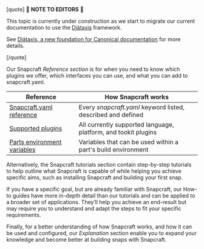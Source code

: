 [quote]
:construction: **NOTE TO EDITORS** :construction:

This topic is currently under construction as we start to migrate our current documentation to use the [Diátaxis](https://diataxis.fr/) framework. 

See [ Diátaxis, a new foundation for Canonical documentation](https://ubuntu.com/blog/diataxis-a-new-foundation-for-canonical-documentation) for more details.

[/quote]

Our Snapcraft *Reference section* is for when you need to know which plugins we offer,  which interfaces you can use, and what you can add to snapcraft.yaml.

| **Reference** | How Snapcraft works|
|--|--|
| [Snapcraft.yaml reference](/t/snapcraft-yaml-reference/4276) | Every _snapcraft.yaml_ keyword listed, described and defined |
| [Supported plugins](/t/supported-plugins/8080) | All currently supported language, platform, and tookit plugins |
| [Parts environment variables](/t/parts-environment-variables/12271) |  Variables that can be used within a part's build environment |

Alternatively, the Snapcraft tutorials section contain step-by-step tutorials to help outline what Snapcraft is capable of while helping you achieve specific aims, such as installing Snapcraft and building your first snap.

If you have a specific goal, but are already familiar with Snapcraft, our How-to guides have more in-depth detail than our tutorials and can be applied to a broader set of applications. They’ll help you achieve an end-result but may require you to understand and adapt the steps to fit your specific requirements.

Finally, for a better understanding of how Snapcraft works, and how it can be used and configured, our *Explanation* section enable you to expand your knowledge and become better at building snaps with Snapcraft.